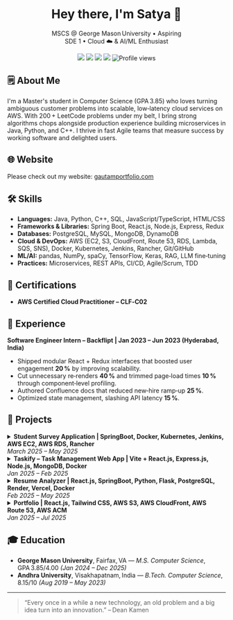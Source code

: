 

<!--
**GautamaShastry/GautamaShastry** is a ✨ _special_ ✨ repository because its `README.md` (this file) appears on your GitHub profile.

Here are some ideas to get you started:

- 🔭 I’m currently working on ...
- 🌱 I’m currently learning ...
- 👯 I’m looking to collaborate on ...
- 🤔 I’m looking for help with ...
- 💬 Ask me about ...
- 📫 How to reach me: ...
- 😄 Pronouns: ...
- ⚡ Fun fact: ...
-->

<h1 align="center">Hey there, I'm Satya 👋</h1>

<p align="center">
  MSCS @ George Mason University • Aspiring SDE 1 • Cloud ☁️ & AI/ML Enthusiast
</p>

<p align="center">
  <a href="mailto:gautamashastry@gmail.com"><img src="https://img.shields.io/badge/Email-gautamashastry@gmail.com-D14836?style=flat&logo=gmail&logoColor=white"/></a>
  <a href="https://linkedin.com/in/satya2603/"><img src="https://img.shields.io/badge/LinkedIn-Connect-blue?style=flat&logo=linkedin"/></a>
  <a href="https://gautamportfolio.com"><img src="https://img.shields.io/badge/Portfolio-Visit-FF5722?style=flat&logo=firefox-browser&logoColor=white"/></a>
  <a href="https://github.com/GautamaShastry"><img src="https://img.shields.io/badge/GitHub-Follow-black?style=flat&logo=github"/></a>
  <img src="https://komarev.com/ghpvc/?username=GautamaShastry&style=flat&label=Views" alt="Profile views"/>
</p>

## 🗒️ About Me
I'm a Master's student in Computer Science (GPA 3.85) who loves turning ambiguous customer problems into scalable, low‑latency cloud services on AWS. With 200 + LeetCode problems under my belt, I bring strong algorithms chops alongside production experience building microservices in Java, Python, and C++. I thrive in fast Agile teams that measure success by working software and delighted users.

## 🌐 Website
Please check out my website: [gautamportfolio.com](https://gautamportfolio.com)

## 🛠️ Skills
- **Languages:** Java, Python, C++, SQL, JavaScript/TypeScript, HTML/CSS
- **Frameworks & Libraries:** Spring Boot, React.js, Node.js, Express, Redux
- **Databases:** PostgreSQL, MySQL, MongoDB, DynamoDB
- **Cloud & DevOps:** AWS (EC2, S3, CloudFront, Route 53, RDS, Lambda, SQS, SNS), Docker, Kubernetes, Jenkins, Rancher, Git/GitHub
- **ML/AI:** pandas, NumPy, spaCy, TensorFlow, Keras, RAG, LLM fine‑tuning
- **Practices:** Microservices, REST APIs, CI/CD, Agile/Scrum, TDD

## 📜 Certifications
- **AWS Certified Cloud Practitioner – CLF‑C02**

## 💼 Experience
**Software Engineer Intern – Backflipt | Jan 2023 – Jun 2023 (Hyderabad, India)**
- Shipped modular React + Redux interfaces that boosted user engagement **20 %** by improving scalability.
- Cut unnecessary re‑renders **40 %** and trimmed page‑load times **10 %** through component‑level profiling.
- Authored Confluence docs that reduced new‑hire ramp‑up **25 %**.
- Optimized state management, slashing API latency **15 %**.

## 🚀 Projects
<details>
<summary><b>Student Survey Application | SpringBoot, Docker, Kubernetes, Jenkins, AWS EC2, AWS RDS, Rancher</b> <br/> <i>March 2025 – May 2025</i></summary>

- Designed a Spring Boot REST API for a 13‑field Survey entity with five CRUD endpoints using Spring Data JPA and Bean Validation (@NotBlank, @Email, @NotNull); verified all routes in Postman and processed **60 +** live submissions with zero validation errors.
- Provisioned an Amazon RDS MySQL 8 database and tuned HikariCP (max pool size 20, min idle 5) for consistent throughput and low latency.
- Containerized the service into an OpenJDK 23‑slim image with an optimized single‑stage Dockerfile, pushed version‑tagged images to DockerHub from the CLI, and deployed a 3‑replica Kubernetes Deployment on 3 EC2 nodes managed by Rancher, exposed via a NodePort Service—maintained **99.9 %** uptime.
- Created a Git‑triggered Jenkins pipeline (Maven tests, build & push Docker image, and `kubectl rollout`) that rebuilds and redeploys in about **5 minutes**, maintaining zero‑downtime releases under Git/GitHub version control.

</details>

<details>
<summary><b>Taskify – Task Management Web App | Vite + React.js, Express.js, Node.js, MongoDB, Docker</b> <br/> <i>Jan 2025 – Feb 2025</i></summary>

- Developed a full‑stack task management application using React.js, Node.js, and MongoDB, allowing users to efficiently create, update, delete, and manage tasks; included comprehensive features such as profile updates and deletions.
- Integrated JWT‑based authentication with Express.js and user profile management with bcrypt password hashing, enhancing security and reducing login‑related incidents by **25 %**.
- Designed and developed **20 +** real‑time filtering, sorting, and search functionalities, enhancing data accessibility and reducing search response time by **15 %**.

</details>

<details>
<summary><b>Resume Analyzer | React.js, SpringBoot, Python, Flask, PostgreSQL, Render, Vercel, Docker</b> <br/> <i>Feb 2025 – May 2025</i></summary>

- Built a React application that lets recruiters upload resumes and job descriptions, then view AI‑generated fit scores; implemented protected routes and JWT handling with Axios, cutting manual screening clicks by **70 %** in user tests.
- Developed a Spring Boot REST API secured by Spring Security roles and JWT; exposed endpoints for resume upload, job description upload, and score retrieval, persisting all data in PostgreSQL via Spring Data JPA.
- Created a Python microservice that uses spaCy to extract entities and assign fit scores with **87 %** validation accuracy and sub‑1.5‑second inference latency.
- Orchestrated cross‑service communication: the Java API calls the AI microservice, stores scores and extracted skills in PostgreSQL, and returns aggregated results to the React UI; processed **50 +** candidate resumes during a two‑week pilot with zero API errors.
- Deployed the Spring Boot backend and Flask ML service on Render and the React frontend on Vercel, enabling auto‑scaling to zero, sustaining **99.95 %** uptime, and keeping hosting spend under **US $50/month**.

</details>

<details>
<summary><b>Portfolio | React.js, Tailwind CSS, AWS S3, AWS CloudFront, AWS Route 53, AWS ACM</b> <br/> <i>Jan 2025 – Jul 2025</i></summary>

- **Frontend Development & UI:** Engineered a mobile‑first SPA in React + Tailwind that scores > 90 on Lighthouse (Performance, Accessibility, Best Practices, SEO) for both mobile and desktop. Integrated Framer Motion micro‑interactions—animated cards, section reveals, hover effects—boosting user engagement by **15 %**.
- **Cloud DevOps:** Architected a latency‑optimized stack—Amazon S3 for static hosting, CloudFront CDN for content delivery, and Route 53 for DNS health‑check failover—that now serves <code>gautamportfolio.com</code> at an average TTFB of **193 ms** and earns an **89 %** SpeedVitals grade A. Locked down the origin with OAI, enforced SSL/TLS via ACM, enabled HSTS preload, and mandated HTTPS redirects, resulting in zero high‑severity findings across recurring AWS Security Hub scans.

</details>

## 🎓 Education
- **George Mason University**, Fairfax, VA — *M.S. Computer Science*, GPA 3.85/4.00 *(Jan 2024 – Dec 2025)*
- **Andhra University**, Visakhapatnam, India — *B.Tech. Computer Science*, 8.15/10 *(Aug 2019 – May 2023)*

---

> “Every once in a while a new technology, an old problem and a big idea turn into an innovation.” – Dean Kamen
